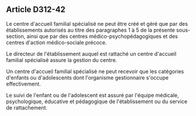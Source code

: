 ## Article D312-42

Le centre d'accueil familial spécialisé ne peut être créé et géré que par des établissements autorisés au titre
des paragraphes 1 à 5 de la présente sous-section, ainsi que par des centres médico-psychopédagogiques et
des centres d'action médico-sociale précoce.

Le directeur de l'établissement auquel est rattaché un centre d'accueil familial spécialisé assure la gestion du
centre.

Un centre d'accueil familial spécialisé ne peut recevoir que les catégories d'enfants ou d'adolescents dont
l'organisme gestionnaire s'occupe effectivement.

Le suivi de l'enfant ou de l'adolescent est assuré par l'équipe médicale, psychologique, éducative et
pédagogique de l'établissement ou du service de rattachement.

